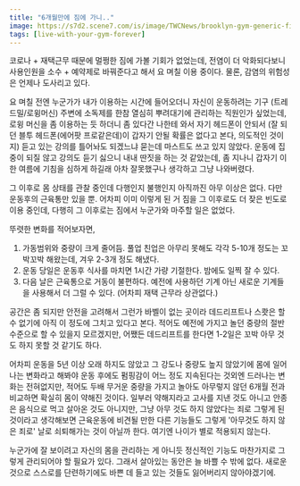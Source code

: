 ```yaml
---
title: "6개월만에 짐에 가니.."
image: https://s7d2.scene7.com/is/image/TWCNews/brooklyn-gym-generic-file-covidjpg
tags: [live-with-your-gym-forever]
---
```


코로나 + 재택근무 때문에 멀쩡한 짐에 가볼 기회가 없었는데, 전염이 더 악화되다보니 사용인원을 소수 + 예약제로 바꿔준다고 해서 요 며칠 이용 중이다. 물론, 감염의 위험성은 언제나 도사리고 있다. 

요 며칠 전엔 누군가가 내가 이용하는 시간에 들어오더니 자신이 운동하려는 기구 (트레드밀/로윙머신) 주변에 소독제를 한참 열심히 뿌려대기에 관리하는 직원인가 싶었는데, 로윙 머신을 좀 이용하는 듯 하더니 좀 있다간 나한테 와서 자기 헤드폰이 안되서 (잘 되던 블투 헤드폰(에어팟 프로같은데)이 갑자기 안될 확률은 없다고 본다, 의도적인 것이지) 듣고 있는 강의를 틀어놔도 되겠느냐 묻는데 마스트도 쓰고 있지 않았다. 운동에 집중이 되질 않고 강의도 듣기 싫으니 내내 딴짓을 하는 것 같았는데, 좀 지나니 갑자기 이 한 여름에 기침을 심하게 하길래 아차 잘못했구나 생각하고 그냥 나와버렸다. 

그 이후로 몸 상태를 관찰 중인데 다행인지 불행인지 아직까진 아무 이상은 없다. 다만 운동후의 근육통만 있을 뿐. 어차피 이미 이렇게 된 거 짐을 그 이후로도 더 잦은 빈도로 이용 중인데, 다행히 그 이후로는 짐에서 누군가와 마주할 일은 없었다. 

뚜렷한 변화를 적어보자면, 

1) 가동범위와 중량이 크게 줄어듬. 풀업 친업은 아무리 못해도 각각 5-10개 정도는 꼬박꼬박 해왔는데, 겨우 2-3개 정도 해냈다.
2) 운동 당일은 운동후 식사를 마치면 1시간 가량 기절한다. 밤에도 일찍 잘 수 있다. 
3) 다음 날은 근육통으로 거동이 불편하다. 예전에 사용하던 기계 아닌 새로운 기계들을 사용해서 더 그럴 수 있다. (어차피 재택 근무라 상관없다.)

공간은 좀 되지만 안전을 고려해서 그런가 바벨이 없는 곳이라 데드리프트나 스쾃은 할 수 없기에 아직 이 정도에 그치고 있다고 본다. 적어도 예전에 가지고 놀던 중량의 절반 수준으로 할 수 있을지 모르겠지만, 어쨌든 데드리프트를 한다면 1-2일은 꼬박 아무 것도 하지 못할 것 같기도 하다. 

어차피 운동을 5년 이상 오래 하지도 않았고 그 강도나 중량도 높지 않았기에 몸에 일어나는 변화라고 해봐야 운동 후에도 펌핑감이 어느 정도 지속된다는 것외엔 드러나는 변화는 전혀없지만, 적어도 두배 무거운 중량을 가지고 놀아도 아무렇지 않던 6개월 전과 비교하면 확실히 몸이 약해진 것이다. 일부러 약해지라고 고사를 지낸 것도 아니고 안종은 음식으로 먹고 살아온 것도 아니지만, 그냥 아무 것도 하지 않았다는 죄로 그렇게 된 것이라고 생각해보면 근육운동에 비견될 만한 다른 기능들도 그렇게 '아무것도 하지 않은 죄로' 날로 쇠퇴해가는 것이 아닐까 한다. 여기엔 나이가 별로 적용되지 않는다. 

누군가에 잘 보이려고 자신의 몸을 관리하는 게 아니듯 정신적인 기능도 마찬가지로 그렇게 관리되어야 할 필요가 있다. 그래서 살아있는 동안은 늘 바쁠 수 밖에 없다. 새로운 것으로 스스로를 단련하기에도 바쁜 데 들고 있는 것들도 잃어버리지 않아야겠기에.